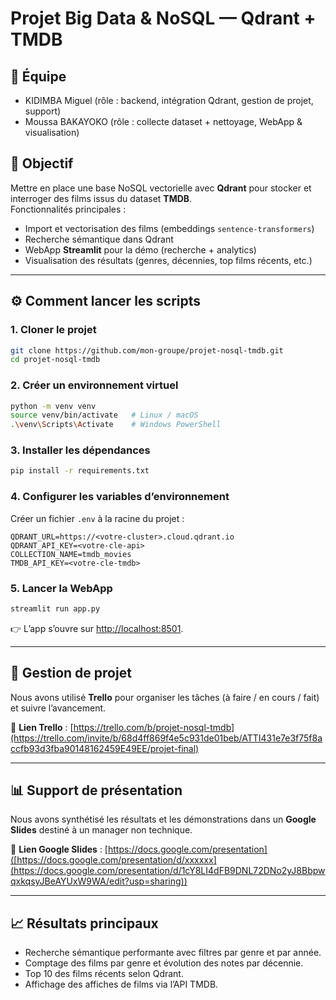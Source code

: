 # Projet Big Data & NoSQL — Qdrant + TMDB

## 👥 Équipe
- KIDIMBA Miguel (rôle : backend, intégration Qdrant, gestion de projet, support)
- Moussa BAKAYOKO (rôle : collecte dataset + nettoyage, WebApp & visualisation)

## 🚀 Objectif
Mettre en place une base NoSQL vectorielle avec **Qdrant** pour stocker et interroger des films issus du dataset **TMDB**.  
Fonctionnalités principales :
- Import et vectorisation des films (embeddings `sentence-transformers`)
- Recherche sémantique dans Qdrant
- WebApp **Streamlit** pour la démo (recherche + analytics)
- Visualisation des résultats (genres, décennies, top films récents, etc.)

---

## ⚙️ Comment lancer les scripts

### 1. Cloner le projet
```bash
git clone https://github.com/mon-groupe/projet-nosql-tmdb.git
cd projet-nosql-tmdb
````

### 2. Créer un environnement virtuel

```bash
python -m venv venv
source venv/bin/activate   # Linux / macOS
.\venv\Scripts\Activate    # Windows PowerShell
```

### 3. Installer les dépendances

```bash
pip install -r requirements.txt
```

### 4. Configurer les variables d’environnement

Créer un fichier `.env` à la racine du projet :

```env
QDRANT_URL=https://<votre-cluster>.cloud.qdrant.io
QDRANT_API_KEY=<votre-cle-api>
COLLECTION_NAME=tmdb_movies
TMDB_API_KEY=<votre-cle-tmdb>
```

### 5. Lancer la WebApp

```bash
streamlit run app.py
```

👉 L’app s’ouvre sur [http://localhost:8501](http://localhost:8501).

---

## 📌 Gestion de projet

Nous avons utilisé **Trello** pour organiser les tâches (à faire / en cours / fait) et suivre l’avancement.

🔗 **Lien Trello** : [https://trello.com/b/projet-nosql-tmdb](https://trello.com/invite/b/68d4ff869f4e5c931de01beb/ATTI431e7e3f75f8accfb93d3fba90148162459E49EE/projet-final)

---

## 📊 Support de présentation

Nous avons synthétisé les résultats et les démonstrations dans un **Google Slides** destiné à un manager non technique.

🔗 **Lien Google Slides** : [https://docs.google.com/presentation]([https://docs.google.com/presentation/d/xxxxxx](https://docs.google.com/presentation/d/1cY8LI4dFB9DNL72DNo2yJ8BbpwqxkqsyJBeAYUxW9WA/edit?usp=sharing))

---

## 📈 Résultats principaux

* Recherche sémantique performante avec filtres par genre et par année.
* Comptage des films par genre et évolution des notes par décennie.
* Top 10 des films récents selon Qdrant.
* Affichage des affiches de films via l’API TMDB.



